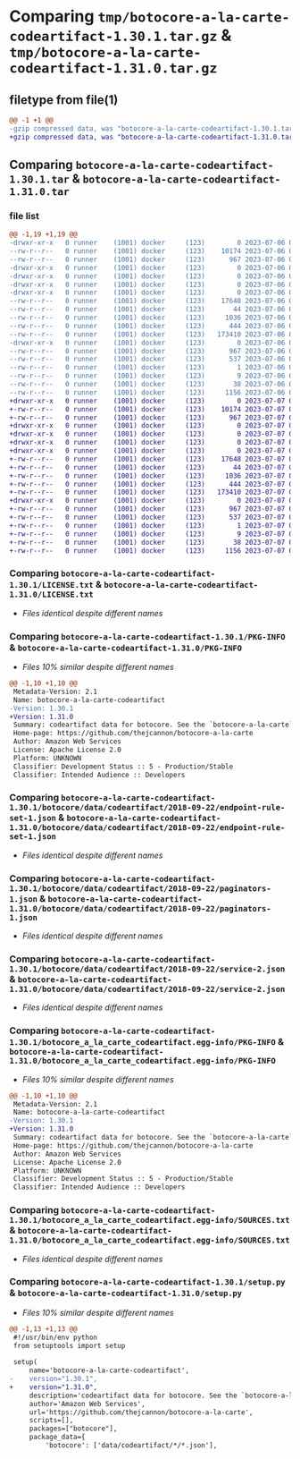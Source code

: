 # Comparing `tmp/botocore-a-la-carte-codeartifact-1.30.1.tar.gz` & `tmp/botocore-a-la-carte-codeartifact-1.31.0.tar.gz`

## filetype from file(1)

```diff
@@ -1 +1 @@
-gzip compressed data, was "botocore-a-la-carte-codeartifact-1.30.1.tar", last modified: Thu Jul  6 01:44:49 2023, max compression
+gzip compressed data, was "botocore-a-la-carte-codeartifact-1.31.0.tar", last modified: Fri Jul  7 01:43:39 2023, max compression
```

## Comparing `botocore-a-la-carte-codeartifact-1.30.1.tar` & `botocore-a-la-carte-codeartifact-1.31.0.tar`

### file list

```diff
@@ -1,19 +1,19 @@
-drwxr-xr-x   0 runner    (1001) docker     (123)        0 2023-07-06 01:44:49.662565 botocore-a-la-carte-codeartifact-1.30.1/
--rw-r--r--   0 runner    (1001) docker     (123)    10174 2023-07-06 01:44:49.000000 botocore-a-la-carte-codeartifact-1.30.1/LICENSE.txt
--rw-r--r--   0 runner    (1001) docker     (123)      967 2023-07-06 01:44:49.662565 botocore-a-la-carte-codeartifact-1.30.1/PKG-INFO
-drwxr-xr-x   0 runner    (1001) docker     (123)        0 2023-07-06 01:44:49.662565 botocore-a-la-carte-codeartifact-1.30.1/botocore/
-drwxr-xr-x   0 runner    (1001) docker     (123)        0 2023-07-06 01:44:49.662565 botocore-a-la-carte-codeartifact-1.30.1/botocore/data/
-drwxr-xr-x   0 runner    (1001) docker     (123)        0 2023-07-06 01:44:49.662565 botocore-a-la-carte-codeartifact-1.30.1/botocore/data/codeartifact/
-drwxr-xr-x   0 runner    (1001) docker     (123)        0 2023-07-06 01:44:49.662565 botocore-a-la-carte-codeartifact-1.30.1/botocore/data/codeartifact/2018-09-22/
--rw-r--r--   0 runner    (1001) docker     (123)    17648 2023-07-06 01:44:40.000000 botocore-a-la-carte-codeartifact-1.30.1/botocore/data/codeartifact/2018-09-22/endpoint-rule-set-1.json
--rw-r--r--   0 runner    (1001) docker     (123)       44 2023-07-06 01:44:40.000000 botocore-a-la-carte-codeartifact-1.30.1/botocore/data/codeartifact/2018-09-22/examples-1.json
--rw-r--r--   0 runner    (1001) docker     (123)     1036 2023-07-06 01:44:40.000000 botocore-a-la-carte-codeartifact-1.30.1/botocore/data/codeartifact/2018-09-22/paginators-1.json
--rw-r--r--   0 runner    (1001) docker     (123)      444 2023-07-06 01:44:40.000000 botocore-a-la-carte-codeartifact-1.30.1/botocore/data/codeartifact/2018-09-22/paginators-1.sdk-extras.json
--rw-r--r--   0 runner    (1001) docker     (123)   173410 2023-07-06 01:44:40.000000 botocore-a-la-carte-codeartifact-1.30.1/botocore/data/codeartifact/2018-09-22/service-2.json
-drwxr-xr-x   0 runner    (1001) docker     (123)        0 2023-07-06 01:44:49.662565 botocore-a-la-carte-codeartifact-1.30.1/botocore_a_la_carte_codeartifact.egg-info/
--rw-r--r--   0 runner    (1001) docker     (123)      967 2023-07-06 01:44:49.000000 botocore-a-la-carte-codeartifact-1.30.1/botocore_a_la_carte_codeartifact.egg-info/PKG-INFO
--rw-r--r--   0 runner    (1001) docker     (123)      537 2023-07-06 01:44:49.000000 botocore-a-la-carte-codeartifact-1.30.1/botocore_a_la_carte_codeartifact.egg-info/SOURCES.txt
--rw-r--r--   0 runner    (1001) docker     (123)        1 2023-07-06 01:44:49.000000 botocore-a-la-carte-codeartifact-1.30.1/botocore_a_la_carte_codeartifact.egg-info/dependency_links.txt
--rw-r--r--   0 runner    (1001) docker     (123)        9 2023-07-06 01:44:49.000000 botocore-a-la-carte-codeartifact-1.30.1/botocore_a_la_carte_codeartifact.egg-info/top_level.txt
--rw-r--r--   0 runner    (1001) docker     (123)       38 2023-07-06 01:44:49.662565 botocore-a-la-carte-codeartifact-1.30.1/setup.cfg
--rw-r--r--   0 runner    (1001) docker     (123)     1156 2023-07-06 01:44:49.000000 botocore-a-la-carte-codeartifact-1.30.1/setup.py
+drwxr-xr-x   0 runner    (1001) docker     (123)        0 2023-07-07 01:43:39.231066 botocore-a-la-carte-codeartifact-1.31.0/
+-rw-r--r--   0 runner    (1001) docker     (123)    10174 2023-07-07 01:43:39.000000 botocore-a-la-carte-codeartifact-1.31.0/LICENSE.txt
+-rw-r--r--   0 runner    (1001) docker     (123)      967 2023-07-07 01:43:39.231066 botocore-a-la-carte-codeartifact-1.31.0/PKG-INFO
+drwxr-xr-x   0 runner    (1001) docker     (123)        0 2023-07-07 01:43:39.227065 botocore-a-la-carte-codeartifact-1.31.0/botocore/
+drwxr-xr-x   0 runner    (1001) docker     (123)        0 2023-07-07 01:43:39.227065 botocore-a-la-carte-codeartifact-1.31.0/botocore/data/
+drwxr-xr-x   0 runner    (1001) docker     (123)        0 2023-07-07 01:43:39.227065 botocore-a-la-carte-codeartifact-1.31.0/botocore/data/codeartifact/
+drwxr-xr-x   0 runner    (1001) docker     (123)        0 2023-07-07 01:43:39.231066 botocore-a-la-carte-codeartifact-1.31.0/botocore/data/codeartifact/2018-09-22/
+-rw-r--r--   0 runner    (1001) docker     (123)    17648 2023-07-07 01:43:28.000000 botocore-a-la-carte-codeartifact-1.31.0/botocore/data/codeartifact/2018-09-22/endpoint-rule-set-1.json
+-rw-r--r--   0 runner    (1001) docker     (123)       44 2023-07-07 01:43:28.000000 botocore-a-la-carte-codeartifact-1.31.0/botocore/data/codeartifact/2018-09-22/examples-1.json
+-rw-r--r--   0 runner    (1001) docker     (123)     1036 2023-07-07 01:43:28.000000 botocore-a-la-carte-codeartifact-1.31.0/botocore/data/codeartifact/2018-09-22/paginators-1.json
+-rw-r--r--   0 runner    (1001) docker     (123)      444 2023-07-07 01:43:28.000000 botocore-a-la-carte-codeartifact-1.31.0/botocore/data/codeartifact/2018-09-22/paginators-1.sdk-extras.json
+-rw-r--r--   0 runner    (1001) docker     (123)   173410 2023-07-07 01:43:28.000000 botocore-a-la-carte-codeartifact-1.31.0/botocore/data/codeartifact/2018-09-22/service-2.json
+drwxr-xr-x   0 runner    (1001) docker     (123)        0 2023-07-07 01:43:39.231066 botocore-a-la-carte-codeartifact-1.31.0/botocore_a_la_carte_codeartifact.egg-info/
+-rw-r--r--   0 runner    (1001) docker     (123)      967 2023-07-07 01:43:39.000000 botocore-a-la-carte-codeartifact-1.31.0/botocore_a_la_carte_codeartifact.egg-info/PKG-INFO
+-rw-r--r--   0 runner    (1001) docker     (123)      537 2023-07-07 01:43:39.000000 botocore-a-la-carte-codeartifact-1.31.0/botocore_a_la_carte_codeartifact.egg-info/SOURCES.txt
+-rw-r--r--   0 runner    (1001) docker     (123)        1 2023-07-07 01:43:39.000000 botocore-a-la-carte-codeartifact-1.31.0/botocore_a_la_carte_codeartifact.egg-info/dependency_links.txt
+-rw-r--r--   0 runner    (1001) docker     (123)        9 2023-07-07 01:43:39.000000 botocore-a-la-carte-codeartifact-1.31.0/botocore_a_la_carte_codeartifact.egg-info/top_level.txt
+-rw-r--r--   0 runner    (1001) docker     (123)       38 2023-07-07 01:43:39.231066 botocore-a-la-carte-codeartifact-1.31.0/setup.cfg
+-rw-r--r--   0 runner    (1001) docker     (123)     1156 2023-07-07 01:43:39.000000 botocore-a-la-carte-codeartifact-1.31.0/setup.py
```

### Comparing `botocore-a-la-carte-codeartifact-1.30.1/LICENSE.txt` & `botocore-a-la-carte-codeartifact-1.31.0/LICENSE.txt`

 * *Files identical despite different names*

### Comparing `botocore-a-la-carte-codeartifact-1.30.1/PKG-INFO` & `botocore-a-la-carte-codeartifact-1.31.0/PKG-INFO`

 * *Files 10% similar despite different names*

```diff
@@ -1,10 +1,10 @@
 Metadata-Version: 2.1
 Name: botocore-a-la-carte-codeartifact
-Version: 1.30.1
+Version: 1.31.0
 Summary: codeartifact data for botocore. See the `botocore-a-la-carte` package for more info.
 Home-page: https://github.com/thejcannon/botocore-a-la-carte
 Author: Amazon Web Services
 License: Apache License 2.0
 Platform: UNKNOWN
 Classifier: Development Status :: 5 - Production/Stable
 Classifier: Intended Audience :: Developers
```

### Comparing `botocore-a-la-carte-codeartifact-1.30.1/botocore/data/codeartifact/2018-09-22/endpoint-rule-set-1.json` & `botocore-a-la-carte-codeartifact-1.31.0/botocore/data/codeartifact/2018-09-22/endpoint-rule-set-1.json`

 * *Files identical despite different names*

### Comparing `botocore-a-la-carte-codeartifact-1.30.1/botocore/data/codeartifact/2018-09-22/paginators-1.json` & `botocore-a-la-carte-codeartifact-1.31.0/botocore/data/codeartifact/2018-09-22/paginators-1.json`

 * *Files identical despite different names*

### Comparing `botocore-a-la-carte-codeartifact-1.30.1/botocore/data/codeartifact/2018-09-22/service-2.json` & `botocore-a-la-carte-codeartifact-1.31.0/botocore/data/codeartifact/2018-09-22/service-2.json`

 * *Files identical despite different names*

### Comparing `botocore-a-la-carte-codeartifact-1.30.1/botocore_a_la_carte_codeartifact.egg-info/PKG-INFO` & `botocore-a-la-carte-codeartifact-1.31.0/botocore_a_la_carte_codeartifact.egg-info/PKG-INFO`

 * *Files 10% similar despite different names*

```diff
@@ -1,10 +1,10 @@
 Metadata-Version: 2.1
 Name: botocore-a-la-carte-codeartifact
-Version: 1.30.1
+Version: 1.31.0
 Summary: codeartifact data for botocore. See the `botocore-a-la-carte` package for more info.
 Home-page: https://github.com/thejcannon/botocore-a-la-carte
 Author: Amazon Web Services
 License: Apache License 2.0
 Platform: UNKNOWN
 Classifier: Development Status :: 5 - Production/Stable
 Classifier: Intended Audience :: Developers
```

### Comparing `botocore-a-la-carte-codeartifact-1.30.1/botocore_a_la_carte_codeartifact.egg-info/SOURCES.txt` & `botocore-a-la-carte-codeartifact-1.31.0/botocore_a_la_carte_codeartifact.egg-info/SOURCES.txt`

 * *Files identical despite different names*

### Comparing `botocore-a-la-carte-codeartifact-1.30.1/setup.py` & `botocore-a-la-carte-codeartifact-1.31.0/setup.py`

 * *Files 10% similar despite different names*

```diff
@@ -1,13 +1,13 @@
 #!/usr/bin/env python
 from setuptools import setup
 
 setup(
     name='botocore-a-la-carte-codeartifact',
-    version="1.30.1",
+    version="1.31.0",
     description='codeartifact data for botocore. See the `botocore-a-la-carte` package for more info.',
     author='Amazon Web Services',
     url='https://github.com/thejcannon/botocore-a-la-carte',
     scripts=[],
     packages=["botocore"],
     package_data={
         'botocore': ['data/codeartifact/*/*.json'],
```

